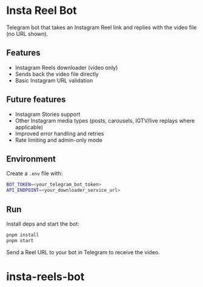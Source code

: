 # Insta Reel Bot

Telegram bot that takes an Instagram Reel link and replies with the video file (no URL shown).

## Features

- Instagram Reels downloader (video only)
- Sends back the video file directly
- Basic Instagram URL validation

## Future features

- Instagram Stories support
- Other Instagram media types (posts, carousels, IGTV/live replays where applicable)
- Improved error handling and retries
- Rate limiting and admin-only mode

## Environment

Create a `.env` file with:

```bash
BOT_TOKEN=<your_telegram_bot_token>
API_ENDPOINT=<your_downloader_service_url>
```

## Run

Install deps and start the bot:

```bash
pnpm install
pnpm start
```

Send a Reel URL to your bot in Telegram to receive the video.
# insta-reels-bot

